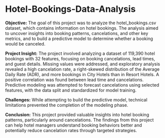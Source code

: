 # Hotel-Bookings-Data-Analysis
**Objective:**
The goal of this project was to analyze the hotel_bookings.csv dataset, which contains information on hotel bookings. The analysis aimed to uncover insights into booking patterns, cancelations, and other key metrics, and to build a predictive model to determine whether a booking would be canceled.

**Project Insight:**
The project involved analyzing a dataset of 119,390 hotel bookings with 32 features, focusing on booking cancelations, lead times, and guest details. Missing values were addressed, and exploratory analysis revealed a high cancelation rate, a right-skewed distribution of the Average Daily Rate (ADR), and more bookings in City Hotels than in Resort Hotels. A positive correlation was found between lead time and cancelations. Predictive modeling was attempted to forecast cancelations using selected features, with the data split and standardized for model training.

**Challenges:**
While attempting to build the predictive model, technical limitations prevented the completion of the modeling phase.

**Conclusion:**
This project provided valuable insights into hotel booking patterns, particularly around cancelations. The findings from this project can help hotel managers understand booking behaviors better and potentially reduce cancelation rates through targeted strategies.
